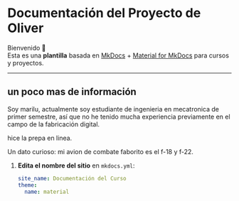 # Documentación del Proyecto de Oliver

Bienvenido 👋  
Esta es una **plantilla** basada en [MkDocs](https://www.mkdocs.org/) + [Material for MkDocs](https://squidfunk.github.io/mkdocs-material/) para cursos y proyectos.

---

## un poco mas de información

Soy marilu, actualmente soy estudiante de ingenieria en mecatronica de primer semestre, así que no he tenido mucha experiencia previamente en el campo de la fabricación digital.



hice la prepa en linea.

 Un dato curioso: mi avion de combate faborito es el f-18 y f-22.



1. **Edita el nombre del sitio** en `mkdocs.yml`:
   ```yaml
   site_name: Documentación del Curso
   theme:
     name: material
